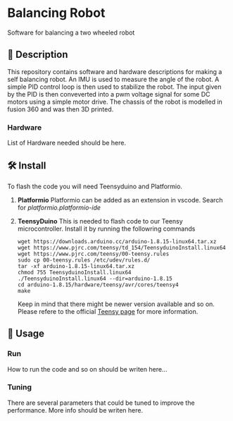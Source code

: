 # **Balancing Robot**
Software for balancing a two wheeled robot

<!-- ## :book: **Table of Contents**
- [:notebook_with_decorative_cover: **Description**](#description)
  * [**ROS interface**](#ROS_interface)
- [:hammer_and_wrench: **Install**](#install)
- [:rocket: **Usage**](#usage)
  * [**Parameters**](#parameters)
  * [**Run**](#run)
- [:link: **References**](#references) -->

<!-- <small><i><a href='http://ecotrust-canada.github.io/markdown-toc/'>Table of contents generated with markdown-toc</a></i></small> -->


## :notebook_with_decorative_cover: **Description** <a name="description"></a>

This repository contains software and hardware descriptions for making a self balancing robot. An IMU is used to measure the angle of the robot. A simple PID control loop is then used to stabilize the robot. The input given by the PID is then conveverted into a pwm voltage signal for some DC motors using a simple motor drive. The chassis of the robot is modelled in fusion 360 and was then 3D printed.

### **Hardware**

List of Hardware needed should be here.

## :hammer_and_wrench: **Install** <a name="install"></a>

To flash the code you will need Teensyduino and Platformio.

1. **Platformio**
  Platformio can be added as an extension in vscode. Search for *platformio.platformio-ide*

2. **TeensyDuino**
    This is needed to flash code to our Teensy microcontroller. Install it by running the followring commands

    ```terminal
    wget https://downloads.arduino.cc/arduino-1.8.15-linux64.tar.xz
    wget https://www.pjrc.com/teensy/td_154/TeensyduinoInstall.linux64
    wget https://www.pjrc.com/teensy/00-teensy.rules
    sudo cp 00-teensy.rules /etc/udev/rules.d/
    tar -xf arduino-1.8.15-linux64.tar.xz
    chmod 755 TeensyduinoInstall.linux64
    ./TeensyduinoInstall.linux64 --dir=arduino-1.8.15
    cd arduino-1.8.15/hardware/teensy/avr/cores/teensy4
    make
    ```

    Keep in mind that there might be newer version available and so on. Please refere to the official [Teensy page](https://www.pjrc.com/teensy/td_download.html) for more information.

 
## :rocket: **Usage** <a name="usage"></a>
 
### **Run** <a name="run"></a>

How to run the code and so on should be writen here...

### **Tuning** <a name="tuning"></a>

There are several parameters that could be tuned to improve the performance. More info should be writen here. 